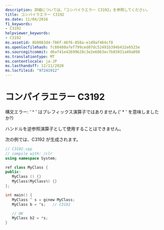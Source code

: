 ```yaml
---
description: 詳細については、「コンパイラエラー C3192」を参照してください。
title: コンパイラエラー C3192
ms.date: 11/04/2016
f1_keywords:
- C3192
helpviewer_keywords:
- C3192
ms.assetid: 8b0083d4-706f-46f6-858a-e1d9af464cf8
ms.openlocfilehash: fc88480a7ef799ced07dc52491b394b432e6525e
ms.sourcegitcommit: d6af41e42699628c3e2e6063ec7b03931a49a098
ms.translationtype: MT
ms.contentlocale: ja-JP
ms.lasthandoff: 12/11/2020
ms.locfileid: "97241912"
---
```

# <a name="compiler-error-c3192"></a>コンパイラエラー C3192

構文エラー: ' ^ ' はプレフィックス演算子ではありません (' * ' を意味しましたか?)

ハンドルを逆参照演算子として使用することはできません。

次の例では、C3192 が生成されます。

```cpp
// C3192.cpp
// compile with: /clr
using namespace System;

ref class MyClass {
public:
   MyClass () {}
   MyClass(MyClass%) {}
};

int main() {
   MyClass ^ s = gcnew MyClass;
   MyClass b = ^s;   // C3192

   // OK
   MyClass b2 = *s;
}
```
